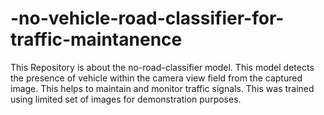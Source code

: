 # -no-vehicle-road-classifier-for-traffic-maintanence
This Repository is about the no-road-classifier model. This model detects the presence of vehicle within the camera view field from the captured image. This helps to maintain and monitor traffic signals. This was trained using limited set of images for demonstration purposes. 
